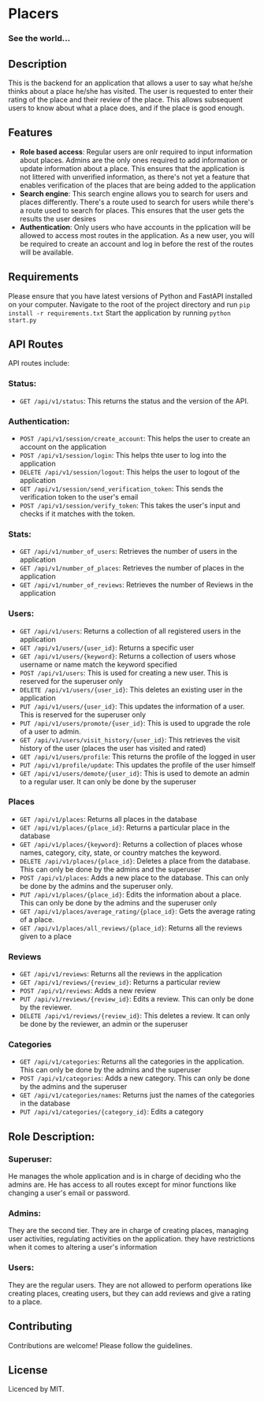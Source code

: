 <h1>Placers</h1>
<h3>See the world...</h3>

## Description
This is the backend for an application that allows a user to say what he/she thinks about a place he/she has visited. The user is requested to enter their rating of the place and their review of the place. This allows subsequent users to know about what a place does, and if the place is good enough. 

## Features
- **Role based access**: Regular users are onlr required to input information about places. Admins are the only ones required to add information or update information about a place. This ensures that the application is not littered with unverified information, as there's not yet a feature that enables verification of the places that are being added to the application
- **Search engine**: This search engine allows you to search for users and places differently. There's a route used to search for users while there's a route used to search for places. This ensures that the user gets the results the user desires
- **Authentication**: Only users who have accounts in the pplication will be allowed to access most routes in the application. As a new user, you will be required to create an account and log in before the rest of the routes will be available.


## Requirements
Please ensure that you have latest versions of Python and FastAPI installed on your computer.
Navigate to the root of the project directory and run `pip install -r requirements.txt`
Start the application by running `python start.py`


## API Routes
API routes include:

### Status:
- `GET /api/v1/status`: This returns the status and the version of the API.

### Authentication:
- `POST /api/v1/session/create_account`: This helps the user to create an account on the application
- `POST /api/v1/session/login`: This helps thte user to log into the application
- `DELETE /api/v1/session/logout`: This helps the user to logout of the application
- `GET /api/v1/session/send_verification_token`: This sends the verification token to the user's email
- `POST /api/v1/session/verify_token`: This takes the user's input and checks if it matches with the token.


### Stats:
- `GET /api/v1/number_of_users`: Retrieves the number of users in the application
- `GET /api/v1/number_of_places`: Retrieves the number of places in the application
- `GET /api/v1/number_of_reviews`: Retrieves the number of Reviews in the application

### Users:
- `GET /api/v1/users`: Returns a collection of all registered users in the application
- `GET /api/v1/users/{user_id}`: Returns a specific user
- `GET /api/v1/users/{keyword}`: Returns a collection of users whose username or name match the keyword specified
- `POST /api/v1/users`: This is used for creating a new user. This is reserved for the superuser only
- `DELETE /api/v1/users/{user_id}`: This deletes an existing user in the application
- `PUT /api/v1/users/{user_id}`: This updates the information of a user. This is reserved for the superuser only
- `PUT /api/v1/users/promote/{user_id}`: This is used to upgrade the role of a user to admin.
- `GET /api/v1/users/visit_history/{user_id}`: This retrieves the visit history of the user (places the user has visited and rated)
- `GET /api/v1/users/profile`: This returns the profile of the logged in user
- `PUT /api/v1/profile/update`: This updates the profile of the user himself
- `GET /api/v1/users/demote/{user_id}`: This is used to demote an admin to a regular user. It can only be done by the superuser

### Places
- `GET /api/v1/places`: Returns all places in the database
- `GET /api/v1/places/{place_id}`: Returns a particular place in the database
- `GET /api/v1/places/{keyword}`: Returns a collection of places whose names, category, city, state, or country matches the keyword.
- `DELETE /api/v1/places/{place_id}`: Deletes a place from the database. This can only be done by the admins and the superuser
- `POST /api/v1/places`: Adds a new place to the database. This can only be done by the admins and the superuser only.
- `PUT /api/v1/places/{place_id}`: Edits the information about a place. This can only be done by the admins and the superuser only
- `GET /api/v1/places/average_rating/{place_id}`: Gets the average rating of a place.
- `GET /api/v1/places/all_reviews/{place_id}`: Returns all the reviews given to a place

### Reviews
- `GET /api/v1/reviews`: Returns all the reviews in the application
- `GET /api/v1/reviews/{review_id}`: Returns a particular review
- `POST /api/v1/reviews`: Adds a new review
- `PUT /api/v1/reviews/{review_id}`: Edits a review. This can only be done by the reviewer.
- `DELETE /api/v1/reviews/{review_id}`: This deletes a review. It can only be done by the reviewer, an admin or the superuser

### Categories
- `GET /api/v1/categories`: Returns all the categories in the application. This can only be done by the admins and the superuser
- `POST /api/v1/categories`: Adds a new category. This can only be done by the admins and the superuser
- `GET /api/v1/categories/names`: Returns just the names of the categories in the database
- `PUT /api/v1/categories/{category_id}`: Edits a category


## Role Description:

### Superuser:
He manages the whole application and is in charge of deciding who the admins are. He has access to all routes except for minor functions like changing a user's email or password.

### Admins:
They are the second tier. They are in charge of creating places, managing user activities, regulating activities on the application. they have restrictions when it comes to altering a user's information

### Users:
They are the regular users. They are not allowed to perform operations like creating places, creating users, but they can add reviews and give a rating to a place.



## Contributing

Contributions are welcome! Please follow the guidelines.

## License

Licenced by MIT.
